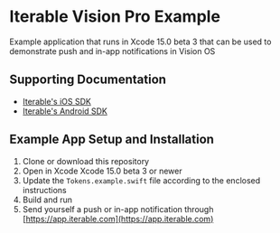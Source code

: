 # Iterable Vision Pro Example
Example application that runs in Xcode 15.0 beta 3 that can be used to demonstrate push and in-app notifications in Vision OS

## Supporting Documentation
* [Iterable's iOS SDK](https://support.iterable.com/hc/en-us/articles/360035018152)
* [Iterable's Android SDK](https://support.iterable.com/hc/en-us/articles/360035019712)

## Example App Setup and Installation
1. Clone or download this repository
2. Open in Xcode Xcode 15.0 beta 3 or newer
3. Update the `Tokens.example.swift` file according to the enclosed instructions
4. Build and run
5. Send yourself a push or in-app notification through [https://app.iterable.com](https://app.iterable.com)
